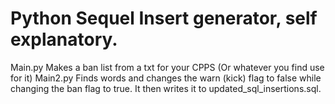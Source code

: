 # Python Sequel Insert generator, self explanatory.
Main.py Makes a ban list from a txt for your CPPS (Or whatever you find use for it)
Main2.py Finds words and changes the warn (kick) flag to false while changing the ban flag to true. 
It then writes it to updated_sql_insertions.sql.
